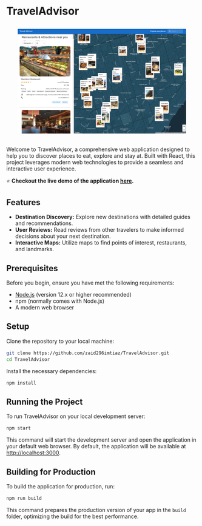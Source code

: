 
# TravelAdvisor

<div align="center" style="margin: 30px;">
<img src="./public/travel.png" alt="screenshot"  />
</div>

Welcome to TravelAdvisor, a comprehensive web application designed to help you to discover places to eat, explore and stay at. Built with React, this project leverages modern web technologies to provide a seamless and interactive user experience.

⭐ **Checkout the live demo of the application [here](https://travel-advisor-flame.vercel.app/).**

## Features

- **Destination Discovery:** Explore new destinations with detailed guides and recommendations.
- **User Reviews:** Read reviews from other travelers to make informed decisions about your next destination.
- **Interactive Maps:** Utilize maps to find points of interest, restaurants, and landmarks.

## Prerequisites

Before you begin, ensure you have met the following requirements:

- [Node.js](https://nodejs.org/en/) (version 12.x or higher recommended)
- npm (normally comes with Node.js)
- A modern web browser

## Setup

Clone the repository to your local machine:

```bash
git clone https://github.com/zaid296imtiaz/TravelAdvisor.git
cd TravelAdvisor
```

Install the necessary dependencies:

```bash
npm install
```

## Running the Project

To run TravelAdvisor on your local development server:

```bash
npm start
```

This command will start the development server and open the application in your default web browser. By default, the application will be available at [http://localhost:3000](http://localhost:3000).

## Building for Production

To build the application for production, run:

```bash
npm run build
```

This command prepares the production version of your app in the `build` folder, optimizing the build for the best performance.

